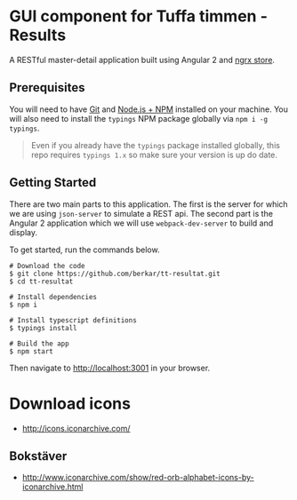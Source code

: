 # GUI component for Tuffa timmen - Results

A RESTful master-detail application built using Angular 2 and [ngrx store](https://github.com/ngrx/store).

## Prerequisites
You will need to have [Git](https://git-scm.com/) and [Node.js + NPM](http://nodejs.org) installed on your machine. You will also need to install the `typings` NPM package globally via `npm i -g typings`.
> Even if you already have the `typings` package installed globally, this repo requires `typings 1.x` so make sure your version is up do date.

## Getting Started
There are two main parts to this application. The first is the server for which we are using `json-server` to simulate a REST api. The second part is the Angular 2 application which we will use `webpack-dev-server` to build and display.  

To get started, run the commands below.

```
# Download the code
$ git clone https://github.com/berkar/tt-resultat.git
$ cd tt-resultat

# Install dependencies
$ npm i

# Install typescript definitions
$ typings install

# Build the app
$ npm start
```
Then navigate to [http://localhost:3001](http://localhost:3001) in your browser.

# Download icons
- http://icons.iconarchive.com/

## Bokstäver
- http://www.iconarchive.com/show/red-orb-alphabet-icons-by-iconarchive.html
